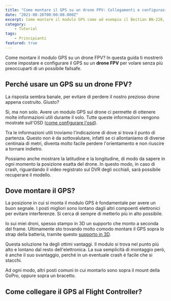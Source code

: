 ```yaml
---
title: "Come montare il GPS su un drone FPV: Collegamenti e configurazione"
date: "2021-08-26T00:00:00.000Z"
excerpt: Come montare il modulo GPS come ad esempio il Beitian BN-220, su un drone FPV da racing? In questo articolo spiego come collegare il GPS e configurarlo in modo da utilizzare GPS Rescue su Betaflight
category: 
    - Tutorial
tags: 
    - Principianti
featured: true
---
```


Come montare il modulo GPS su un drone FPV? In questa guida ti mostrerò come impostare e configurare il GPS su un **drone FPV** per volare senza più preoccuparti di un possibile failsafe.

## Perché usare un GPS su un drone FPV?
La risposta sembra banale, per evitare di perdere il nostro prezioso drone appena costruito. Giusto?

Si, ma non solo. Avere un modulo GPS sul drone ci permette di ottenere molte informazioni utili durante il volo. Tutte queste informazioni vengono mostrate sull'OSD ([come configurare l'osd](https://lucafpv.com/configurare-osd-betaflight)).

Tra le informazioni utili troviamo l'indicazione di dove si trova il punto di partenza. Questo non è da sottovalutare, infatti se ci allontaniamo di diverse centinaia di metri, diventa molto facile perdere l'orientamento e non riuscire a tornare indietro.

Possiamo anche mostrare la latitudine e la longitudine, di modo da sapere in ogni momento la posizione esatta del drone. In questo modo, in caso di crash, riguardando il video registrato sul DVR degli occhiali, sarà possibile recuperare il modello.


## Dove montare il GPS? 

La posizione in cui si monta il modulo GPS è fondamentale per avere un buon segnale. I posti migliori sono lontano dagli altri compoenti elettronici per evitare interferenze. Si cerca di sempre di metterlo più in alto possibile. 

Io sui miei droni, spesso stampo in 3D un supporto che monto a seconda del frame. Ultimamente sto trovando molto comodo montare il GPS sopra lo strap della batteria, tramite questo [supporto in 3D](https://www.thingiverse.com/thing:3217191). 

Questa soluzione ha degli ottimi vantaggi. Il modulo si trova nel punto più alto e lontano dal resto dell'elettronica. La sua semplicità di montaggio però, è anche il suo svantaggio, perché in un eventuale crash é facile che si stacchi.

Ad ogni modo, altri posti comuni in cui montarlo sono sopra il mount della GoPro, oppure sopra un bracetto. 


## Come collegare il GPS al Flight Controller?



